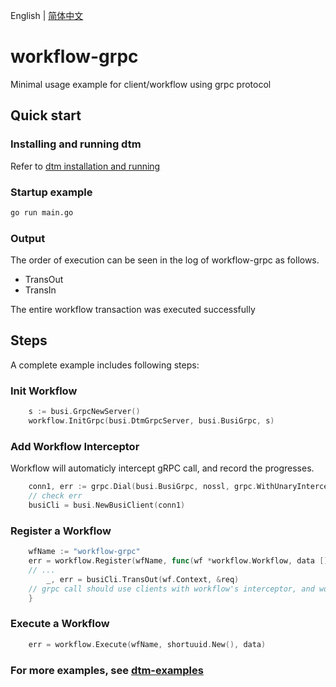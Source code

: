 English | [简体中文](./README-cn.md)

# workflow-grpc
Minimal usage example for client/workflow using grpc protocol

## Quick start

### Installing and running dtm

Refer to [dtm installation and running](https://en.dtm.pub/guide/install.html)

### Startup example

``` bash
go run main.go
```

### Output

The order of execution can be seen in the log of workflow-grpc as follows.

- TransOut
- TransIn

The entire workflow transaction was executed successfully

## Steps
A complete example includes following steps:

### Init Workflow
``` Go
	s := busi.GrpcNewServer()
	workflow.InitGrpc(busi.DtmGrpcServer, busi.BusiGrpc, s)
```

### Add Workflow Interceptor
Workflow will automaticly intercept gRPC call, and record the progresses.
``` Go
	conn1, err := grpc.Dial(busi.BusiGrpc, nossl, grpc.WithUnaryInterceptor(workflow.Interceptor))
	// check err
	busiCli = busi.NewBusiClient(conn1)
```

### Register a Workflow
``` Go
	wfName := "workflow-grpc"
	err = workflow.Register(wfName, func(wf *workflow.Workflow, data []byte) error {
	// ...
		_, err = busiCli.TransOut(wf.Context, &req)
	// grpc call should use clients with workflow's interceptor, and workflow's Context
	}
```

### Execute a Workflow
``` Go
	err = workflow.Execute(wfName, shortuuid.New(), data)
```

### For more examples, see [dtm-examples](https://github.com/dtm-labs/dtm-examples)
